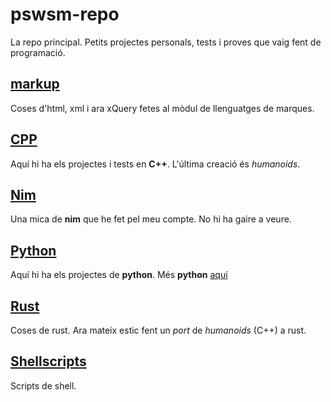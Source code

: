 # pswsm-repo
La repo principal.
Petits projectes personals, tests i proves que vaig fent de programació.

## [markup](https://github.com/pswsm/pswsm-repo/tree/master/markup/html)
Coses d'html, xml i ara xQuery fetes al mòdul de llenguatges de marques.

## [CPP](https://github.com/pswsm/pswsm-repo/tree/master/cpp)
Aquí hi ha els projectes i tests en **C++**.
L'última creació és *humanoids*.

## [Nim](https://github.com/pswsm/pswsm-repo/tree/master/nim)
Una mica de **nim** que he fet pel meu compte. No hi ha gaire a veure.

## [Python](https://github.com/pswsm/pswsm-repo/tree/master/python)
Aquí hi ha els projectes de **python**.
Més **python** [aquí](https://github.com/pswsm/cfgs-python)

## [Rust](https://github.com/pswsm/pswsm-repo/tree/master/rust)
Coses de rust.
Ara mateix estic fent un *port* de *humanoids* (C++) a rust.

## [Shellscripts](https://github.com/pswsm/pswsm-repo/tree/master/sh-script)
Scripts de shell.
